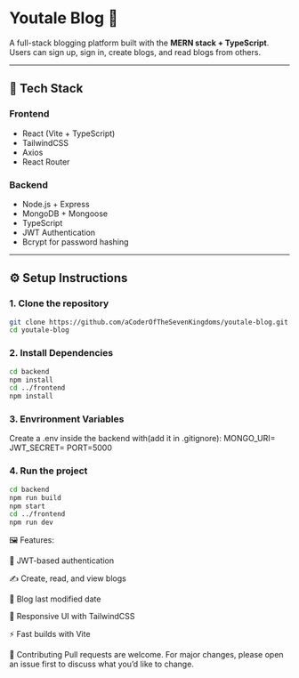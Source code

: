 # Youtale Blog 📝

A full-stack blogging platform built with the **MERN stack + TypeScript**.  
Users can sign up, sign in, create blogs, and read blogs from others.  

---

## 🚀 Tech Stack

### Frontend
- React (Vite + TypeScript)
- TailwindCSS
- Axios
- React Router

### Backend
- Node.js + Express
- MongoDB + Mongoose
- TypeScript
- JWT Authentication
- Bcrypt for password hashing

---

## ⚙️ Setup Instructions

### 1. Clone the repository
```bash
git clone https://github.com/aCoderOfTheSevenKingdoms/youtale-blog.git
cd youtale-blog

```
### 2. Install Dependencies
```bash
cd backend
npm install
cd ../frontend
npm install
```
### 3. Envrironment Variables
Create a .env inside the backend with(add it in .gitignore):
MONGO_URI=<your-mongodb-connection-string>
JWT_SECRET=<your-secret-key>
PORT=5000

### 4. Run the project
```bash
cd backend
npm run build
npm start
cd ../frontend
npm run dev
```

🖼️ Features:

🔐 JWT-based authentication

✍️ Create, read, and view blogs

📅 Blog last modified date

📱 Responsive UI with TailwindCSS

⚡ Fast builds with Vite


🤝 Contributing
Pull requests are welcome. For major changes, please open an issue first to discuss what you’d like to change.

